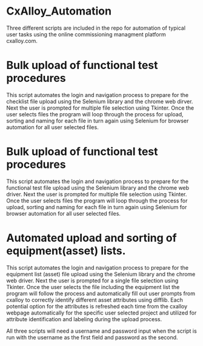 # CxAlloy_Automation

Three different scripts are included in the repo for automation of typical user tasks using the online commissioning managment platform cxalloy.com.

# Bulk upload of functional test procedures
This script automates the login and navigation process to prepare for the checklist file upload using the Selenium library and the chrome web dirver. Next the user is prompted for multiple file selection using Tkinter. Once the user selects files the program will loop through the process for upload, sorting and naming for each file in turn again using Selenium for browser automation for all user selected files.

# Bulk upload of functional test procedures
This script automates the login and navigation process to prepare for the functional test file upload using the Selenium library and the chrome web driver. Next the user is prompted for multiple file selection using Tkinter. Once the user selects files the program will loop through the process for upload, sorting and naming for each file in turn again using Selenium for browser automation for all user selected files.

# Automated upload and sorting of equipment(asset) lists.
This script automates the login and navigation process to prepare for the equipment list (asset) file upload using the Selenium library and the chrome web driver. Next the user is prompted for a single file selection using Tkinter. Once the user selects the file including the equipment list the program will follow the process and automatically fill out user prompts from cxalloy to correctly identify different asset attributes using difflib. Each potential option for the attributes is refreshed each time from the cxalloy webpage automatically for the specific user selected project and utilized for attribute identification and labeling during the upload process. 


All three scripts will need a username and password input when the script is run with the username as the first field and password as the second. 
